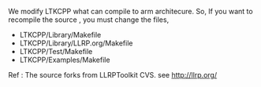 We modify LTKCPP what can compile to arm architecure.
So, If you want to recompile the source , you must change the files,
  * LTKCPP/Library/Makefile
  * LTKCPP/Library/LLRP.org/Makefile
  * LTKCPP/Test/Makefile
  * LTKCPP/Examples/Makefile

Ref : The source forks from LLRPToolkit CVS. see http://llrp.org/
